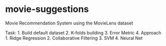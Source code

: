 # movie-suggestions
Movie Recommendation System using the MovieLens dataset

Task:
    1. Build default dataset
    2. K-folds building
    3. Error Metric
    4. Approach
        1. Ridge Regression
        2. Collaborative Filtering
        3. SVM
        4. Neural Net
